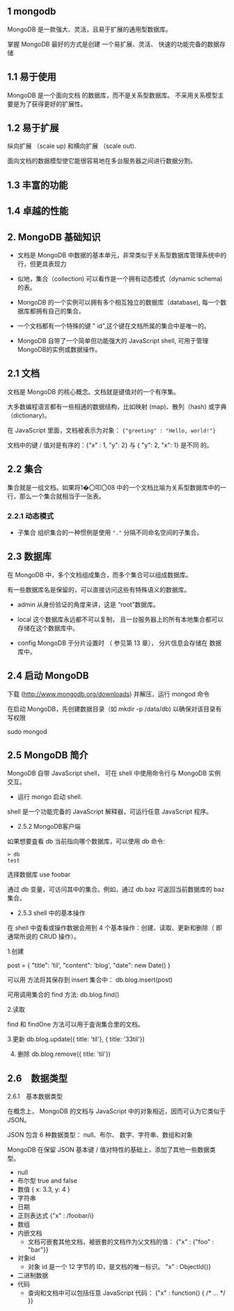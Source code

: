 ## 1 mongodb
MongoDB 是一款强大、灵活，且易于扩展的通用型数据库。

掌握 MongoDB 最好的方式是创建 一个易扩展、灵活、 快速的功能完备的数据存储

## 1.1 易于使用
MongoDB 是一个面向文档 的数据库，而不是关系型数据库。
不采用关系模型主要是为了获得更好的扩展性。

## 1.2 易于扩展
纵向扩展 （scale up) 和横向扩展 （scale out).

面向文档的数据模型使它能很容易地在多台服务器之间进行数据分割。 

## 1.3 丰富的功能

## 1.4 卓越的性能

## 2. MongoDB 基础知识

- 文档是 MongoDB 中数据的基本单元，非常类似于关系型数据库管理系统中的行，但更具表现力

- 似地，集合（collection) 可以看作是一个拥有动态模式（dynamic schema)的表。

- MongoDB 的一个实例可以拥有多个相互独立的数据库（database), 每一个数据库都拥有自己的集合。

- 一个文档都有一个特殊的键 " id",这个键在文档所属的集合中是唯一的。

- MongoDB 自带了一个简单但功能强大的 JavaScript shell, 可用于管理 MongoDB的实例或数据操作。

## 2.1 文档

文档是 MongoDB 的核心概念。文档就是键值对的一个有序集。

大多数编程语言都有一些相通的数据结构，比如映射 (map)、散列（hash) 或字典 （dictionary)。 

在 JavaScript 里面，文档被表示为对象：
`{"greeting" : "Hello, world!"}`


文档中的键 / 值对是有序的：{"x" : 1, "y": 2} 与 { "y": 2, "x": 1} 是不同
的。

## 2.2 集合

集合就是一组文档。如果将1�〇叩〇08 中的一个文档比喻为关系型数据库中的一行，那么一个集合就相当于一张表。

### 2.2.1 动态模式

- 子集合
组织集合的一种惯例是使用 `"."` 分隔不同命名空间的子集合。

## 2.3 数据库
在 MongoDB 中，多个文档组成集合，而多个集合可以组成数据库。

有一些数据库名是保留的，可以直接访问这些有特殊语义的数据库。

- admin 
从身份验证的角度来讲，这是 “root”数据库。

- local 
这个数据库永远都不可以复制， 且一台服务器上的所有本地集合都可以存储在这个数据库中。 

- config
MongoDB 于分片设置时 （ 参见第 13 章）， 分片信息会存储在 数据库中。

## 2.4 启动 MongoDB

下载 (http://www.mongodb.org/downloads) 并解压，运行 mongod 命令

 在启动 MongoDB，先创建数据目录（如 mkdir -p /data/db) 以确保对该目录有写权限
 
 sudo mongod
 
## 2.5 MongoDB 简介

MongoDB 自带 JavaScript shell， 可在 shell 中使用命令行与 MongoDB 实例交互。

- 运行 mongo 启动 shell.

shell 是一个功能完备的 JavaScript 解释器，可运行任意 JavaScript 程序。  

- 2.5.2 MongoDB客户端

如果想要査看 db 当前指向哪个数据库，可以使用 db 命令:
```
> db
test
```

选择数据库
use foobar

通过 db 变量，可访问其中的集合。例如，通过 db.baz 可返回当前数据库的 baz 集合。

- 2.5.3 shell 中的基本操作

在 shell 中査看或操作数据会用到 4 个基本操作：创建、读取、更新和删除（ 即通常所说的 CRUD 操作）。

1.创建

post = {
  "title": 'til',
  "content": 'blog',
  "date": new Date() 
}

可以用 方法将其保存到 insert 集合中：
db.blog.insert(post)

可用调用集合的 find 方法:
db.blog.find()

2.读取

find 和 findOne 方法可以用于査询集合里的文档。

3.更新
db.blog.update({ title: 'til'}, { title: '33til'})

4. 删除
db.blog.remove({ title: 'til'})

## 2.6　数据类型

2.6.1　基本数据类型

在概念上， MongoDB 的文档与 JavaScript 中的对象相近，因而可认为它类似于JSON。 

JSON 包含 6 种数据类型：  null、布尔、 数字、字符串、数组和对象

MongoDB 在保留 JSON 基本键 / 值对特性的基础上，添加了其他一些数据类型。
- null
- 布尔型 true and false
- 数值 { x: 3.3, y: 4 }
- 字符串
- 日期
- 正则表达式 {"x" : /foobar/i}
- 数组 
- 内嵌文档
   - 文档可嵌套其他文档，被嵌套的文档作为父文档的值：
   {"x" : {"foo" : "bar"}}
- 对象id
    - 对象 id 是一个 12 字节的 ID，是文档的唯一标识。
    "x" : ObjectId()}
- 二进制数据
- 代码
    - 查询和文档中可以包括任意 JavaScript 代码：
    {"x" : function() { /* ... */ }}
